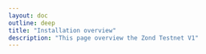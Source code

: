 ```yaml
---
layout: doc
outline: deep
title: "Installation overview"
description: "This page overview the Zond Testnet V1"
---
```




